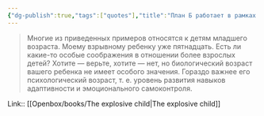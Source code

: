 ```yaml
---
{"dg-publish":true,"tags":["quotes"],"title":"План Б работает в рамках психологического возраста","date":"2022-08-27T20:43:07+03:00","modified_at":"2022-09-05T18:18:42+03:00","dg-path":"/quotes/202208272043.md","permalink":"/quotes/202208272043/","dgPassFrontmatter":true}
---
```



> Многие из приведенных примеров относятся к детям младшего возраста. Моему взрывному ребенку уже пятнадцать. Есть ли какие-то особые соображения в отношении более взрослых детей? Хотите — верьте, хотите — нет, но биологический возраст вашего ребенка не имеет особого значения. Гораздо важнее его психологический возраст, т. е. уровень развития навыков адаптивности и эмоционального самоконтроля.

Link:: [[Openbox/books/The explosive child|The explosive child]]
